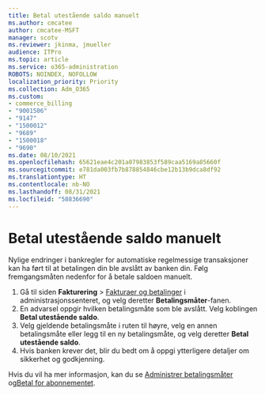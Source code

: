 ```yaml
---
title: Betal utestående saldo manuelt
ms.author: cmcatee
author: cmcatee-MSFT
manager: scotv
ms.reviewer: jkinma, jmueller
audience: ITPro
ms.topic: article
ms.service: o365-administration
ROBOTS: NOINDEX, NOFOLLOW
localization_priority: Priority
ms.collection: Adm_O365
ms.custom:
- commerce_billing
- "9001506"
- "9147"
- "1500012"
- "9689"
- "1500018"
- "9690"
ms.date: 08/10/2021
ms.openlocfilehash: 65621eae4c201a07983853f589caa5169a85660f
ms.sourcegitcommit: e781da003fb7b878854846cbe12b13b9dca8df92
ms.translationtype: HT
ms.contentlocale: nb-NO
ms.lasthandoff: 08/31/2021
ms.locfileid: "58836690"
---
```

# <a name="manually-pay-an-outstanding-balance"></a>Betal utestående saldo manuelt

Nylige endringer i bankregler for automatiske regelmessige transaksjoner kan ha ført til at betalingen din ble avslått av banken din. Følg fremgangsmåten nedenfor for å betale saldoen manuelt.

1. Gå til siden **Fakturering** > [Fakturaer og betalinger](https://go.microsoft.com/fwlink/p/?linkid=2018806) i administrasjonssenteret, og velg deretter **Betalingsmåter**-fanen.
2. En advarsel oppgir hvilken betalingsmåte som ble avslått. Velg koblingen **Betal utestående saldo**.
3. Velg gjeldende betalingsmåte i ruten til høyre, velg en annen betalingsmåte eller legg til en ny betalingsmåte, og velg deretter **Betal utestående saldo**.
4. Hvis banken krever det, blir du bedt om å oppgi ytterligere detaljer om sikkerhet og godkjenning.

Hvis du vil ha mer informasjon, kan du se [Administrer betalingsmåter](https://docs.microsoft.com/microsoft-365/commerce/billing-and-payments/manage-payment-methods) og[Betal for abonnementet](https://docs.microsoft.com/microsoft-365/commerce/billing-and-payments/pay-for-your-subscription).
